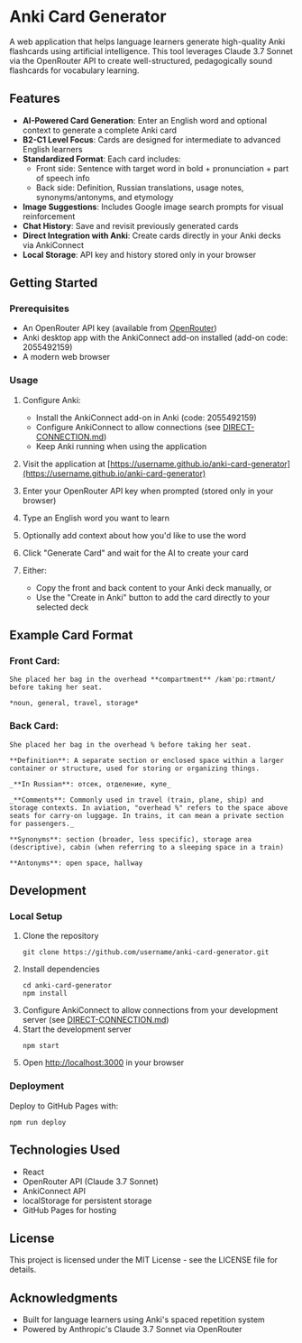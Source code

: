 # Anki Card Generator

A web application that helps language learners generate high-quality Anki flashcards using artificial intelligence. This tool leverages Claude 3.7 Sonnet via the OpenRouter API to create well-structured, pedagogically sound flashcards for vocabulary learning.

## Features

- **AI-Powered Card Generation**: Enter an English word and optional context to generate a complete Anki card
- **B2-C1 Level Focus**: Cards are designed for intermediate to advanced English learners
- **Standardized Format**: Each card includes:
  - Front side: Sentence with target word in bold + pronunciation + part of speech info
  - Back side: Definition, Russian translations, usage notes, synonyms/antonyms, and etymology
- **Image Suggestions**: Includes Google image search prompts for visual reinforcement
- **Chat History**: Save and revisit previously generated cards
- **Direct Integration with Anki**: Create cards directly in your Anki decks via AnkiConnect
- **Local Storage**: API key and history stored only in your browser

## Getting Started

### Prerequisites

- An OpenRouter API key (available from [OpenRouter](https://openrouter.ai/keys))
- Anki desktop app with the AnkiConnect add-on installed (add-on code: 2055492159)
- A modern web browser

### Usage

1. Configure Anki:
   - Install the AnkiConnect add-on in Anki (code: 2055492159)
   - Configure AnkiConnect to allow connections (see [DIRECT-CONNECTION.md](DIRECT-CONNECTION.md))
   - Keep Anki running when using the application

2. Visit the application at [https://username.github.io/anki-card-generator](https://username.github.io/anki-card-generator)
3. Enter your OpenRouter API key when prompted (stored only in your browser)
4. Type an English word you want to learn
5. Optionally add context about how you'd like to use the word
6. Click "Generate Card" and wait for the AI to create your card
7. Either:
   - Copy the front and back content to your Anki deck manually, or
   - Use the "Create in Anki" button to add the card directly to your selected deck

## Example Card Format

### Front Card:
```
She placed her bag in the overhead **compartment** /kəmˈpɑːrtmənt/ before taking her seat.

*noun, general, travel, storage*
```

### Back Card:
```
She placed her bag in the overhead % before taking her seat.

**Definition**: A separate section or enclosed space within a larger container or structure, used for storing or organizing things.

_**In Russian**: отсек, отделение, купе_

_**Comments**: Commonly used in travel (train, plane, ship) and storage contexts. In aviation, "overhead %" refers to the space above seats for carry-on luggage. In trains, it can mean a private section for passengers._

**Synonyms**: section (broader, less specific), storage area (descriptive), cabin (when referring to a sleeping space in a train)

**Antonyms**: open space, hallway
```

## Development

### Local Setup

1. Clone the repository
   ```
   git clone https://github.com/username/anki-card-generator.git
   ```
2. Install dependencies
   ```
   cd anki-card-generator
   npm install
   ```
3. Configure AnkiConnect to allow connections from your development server (see [DIRECT-CONNECTION.md](DIRECT-CONNECTION.md))
4. Start the development server
   ```
   npm start
   ```
5. Open [http://localhost:3000](http://localhost:3000) in your browser

### Deployment

Deploy to GitHub Pages with:
```
npm run deploy
```

## Technologies Used

- React
- OpenRouter API (Claude 3.7 Sonnet)
- AnkiConnect API
- localStorage for persistent storage
- GitHub Pages for hosting

## License

This project is licensed under the MIT License - see the LICENSE file for details.

## Acknowledgments

- Built for language learners using Anki's spaced repetition system
- Powered by Anthropic's Claude 3.7 Sonnet via OpenRouter
